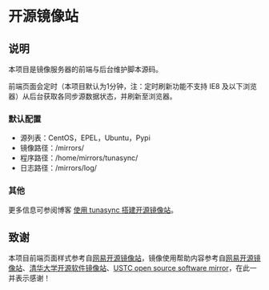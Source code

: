 # 开源镜像站


## 说明

本项目是镜像服务器的前端与后台维护脚本源码。

前端页面会定时（本项目默认为1分钟，注：定时刷新功能不支持 IE8 及以下浏览器）从后台获取各同步源数据状态，并刷新至浏览器。

### 默认配置

- 源列表：CentOS，EPEL，Ubuntu，Pypi
- 镜像路径：/mirrors/
- 程序路径：/home/mirrors/tunasync/
- 日志路径：/mirrors/log/

### 其他
更多信息可参阅博客 [使用 tunasync 搭建开源镜像站](http://weyo.me/pages/techs/how-to-make-a-mirror-site)。

## 致谢

本项目前端页面样式参考自[网易开源镜像站](http://mirrors.163.com/)，镜像使用帮助内容参考自[网易开源镜像站](http://mirrors.163.com/)、[清华大学开源软件镜像站](https://mirrors.tuna.tsinghua.edu.cn/)、[USTC open source software mirror](https://mirrors.ustc.edu.cn/)，在此一并表示感谢！